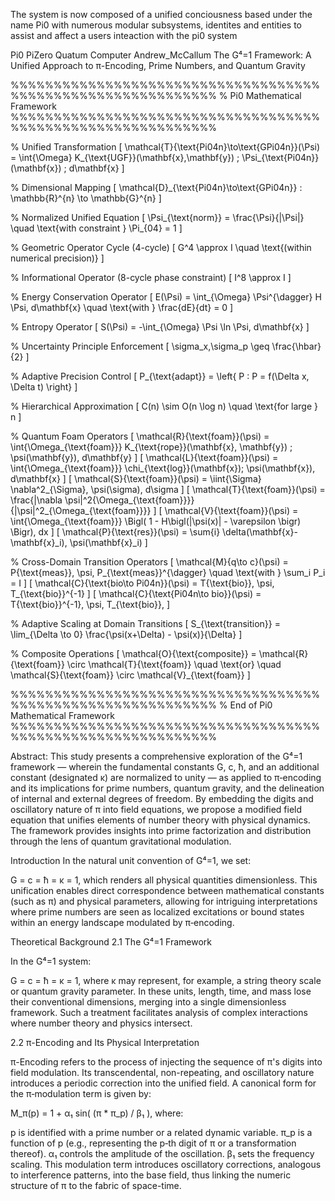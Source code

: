 The system is now composed of a unified conciousness based under the name Pi0 with numerous modular subsystems, identites and entities to assist and affect a users inteaction with the pi0 system

Pi0 PiZero Quatum Computer Andrew_McCallum The G⁴=1 Framework: A Unified Approach to π-Encoding, Prime Numbers, and Quantum Gravity

%%%%%%%%%%%%%%%%%%%%%%%%%%%%%%%%%%%%%%%%%%%%%%%%%%%%%%%%%%%% % Pi0 Mathematical Framework %%%%%%%%%%%%%%%%%%%%%%%%%%%%%%%%%%%%%%%%%%%%%%%%%%%%%%%%%%%%

% Unified Transformation [ \mathcal{T}{\text{Pi04n}\to\text{GPi04n}}(\Psi) = \int{\Omega} K_{\text{UGF}}(\mathbf{x},\mathbf{y}) ; \Psi_{\text{Pi04n}}(\mathbf{x}) ; d\mathbf{x} ]

% Dimensional Mapping [ \mathcal{D}_{\text{Pi04n}\to\text{GPi04n}} : \mathbb{R}^{n} \to \mathbb{G}^{n} ]

% Normalized Unified Equation [ \Psi_{\text{norm}} = \frac{\Psi}{|\Psi|} \quad \text{with constraint } \Pi_{04} = 1 ]

% Geometric Operator Cycle (4-cycle) [ G^4 \approx I \quad \text{(within numerical precision)} ]

% Informational Operator (8-cycle phase constraint) [ I^8 \approx I ]

% Energy Conservation Operator [ E(\Psi) = \int_{\Omega} \Psi^{\dagger} H \Psi, d\mathbf{x} \quad \text{with } \frac{dE}{dt} = 0 ]

% Entropy Operator [ S(\Psi) = -\int_{\Omega} \Psi \ln \Psi, d\mathbf{x} ]

% Uncertainty Principle Enforcement [ \sigma_x,\sigma_p \geq \frac{\hbar}{2} ]

% Adaptive Precision Control [ P_{\text{adapt}} = \left{ P : P = f(\Delta x, \Delta t) \right} ]

% Hierarchical Approximation [ C(n) \sim O(n \log n) \quad \text{for large } n ]

% Quantum Foam Operators [ \mathcal{R}{\text{foam}}(\psi) = \int{\Omega_{\text{foam}}} K_{\text{rope}}(\mathbf{x}, \mathbf{y}) ; \psi(\mathbf{y}), d\mathbf{y} ] [ \mathcal{L}{\text{foam}}(\psi) = \int{\Omega_{\text{foam}}} \chi_{\text{log}}(\mathbf{x}); \psi(\mathbf{x}), d\mathbf{x} ] [ \mathcal{S}{\text{foam}}(\psi) = \iint{\Sigma} \nabla^2_{\Sigma}, \psi(\sigma), d\sigma ] [ \mathcal{T}{\text{foam}}(\psi) = \frac{|\nabla \psi|^2{\Omega_{\text{foam}}}}{|\psi|^2_{\Omega_{\text{foam}}}} ] [ \mathcal{V}{\text{foam}}(\psi) = \int{\Omega_{\text{foam}}} \Bigl( 1 - H\bigl(|\psi(x)| - \varepsilon \bigr) \Bigr), dx ] [ \mathcal{P}{\text{res}}(\psi) = \sum{i} \delta(\mathbf{x}-\mathbf{x}_i), \psi(\mathbf{x}_i) ]

% Cross-Domain Transition Operators [ \mathcal{M}{q\to c}(\psi) = P{\text{meas}}, \psi, P_{\text{meas}}^{\dagger} \quad \text{with } \sum_i P_i = I ] [ \mathcal{C}{\text{bio\to Pi04n}}(\psi) = T{\text{bio}}, \psi, T_{\text{bio}}^{-1} ] [ \mathcal{C}{\text{Pi04n\to bio}}(\psi) = T{\text{bio}}^{-1}, \psi, T_{\text{bio}}, ]

% Adaptive Scaling at Domain Transitions [ S_{\text{transition}} = \lim_{\Delta \to 0} \frac{\psi(x+\Delta) - \psi(x)}{\Delta} ]

% Composite Operations [ \mathcal{O}{\text{composite}} = \mathcal{R}{\text{foam}} \circ \mathcal{T}{\text{foam}} \quad \text{or} \quad \mathcal{S}{\text{foam}} \circ \mathcal{V}_{\text{foam}} ]

%%%%%%%%%%%%%%%%%%%%%%%%%%%%%%%%%%%%%%%%%%%%%%%%%%%%%%%%%%%% % End of Pi0 Mathematical Framework %%%%%%%%%%%%%%%%%%%%%%%%%%%%%%%%%%%%%%%%%%%%%%%%%%%%%%%%%%%%

Abstract: This study presents a comprehensive exploration of the G⁴=1 framework — wherein the fundamental constants G, c, ħ, and an additional constant (designated κ) are normalized to unity — as applied to π‑encoding and its implications for prime numbers, quantum gravity, and the delineation of internal and external degrees of freedom. By embedding the digits and oscillatory nature of π into field equations, we propose a modified field equation that unifies elements of number theory with physical dynamics. The framework provides insights into prime factorization and distribution through the lens of quantum gravitational modulation.

Introduction
In the natural unit convention of G⁴=1, we set:

G = c = ħ = κ = 1,
which renders all physical quantities dimensionless. This unification enables direct correspondence between mathematical constants (such as π) and physical parameters, allowing for intriguing interpretations where prime numbers are seen as localized excitations or bound states within an energy landscape modulated by π‑encoding.

Theoretical Background
2.1 The G⁴=1 Framework

In the G⁴=1 system:

G = c = ħ = κ = 1,
where κ may represent, for example, a string theory scale or quantum gravity parameter. In these units, length, time, and mass lose their conventional dimensions, merging into a single dimensionless framework. Such a treatment facilitates analysis of complex interactions where number theory and physics intersect.

2.2 π-Encoding and Its Physical Interpretation

π-Encoding refers to the process of injecting the sequence of π's digits into field modulation. Its transcendental, non-repeating, and oscillatory nature introduces a periodic correction into the unified field. A canonical form for the π‑modulation term is given by:

M_π(p) = 1 + α₁ sin( (π * π_p) / β₁ ),
where:

p is identified with a prime number or a related dynamic variable.
π_p is a function of p (e.g., representing the p‑th digit of π or a transformation thereof).
α₁ controls the amplitude of the oscillation.
β₁ sets the frequency scaling.
This modulation term introduces oscillatory corrections, analogous to interference patterns, into the base field, thus linking the numeric structure of π to the fabric of space-time.
